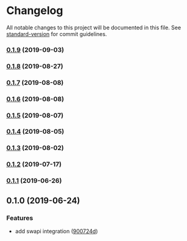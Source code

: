 # Changelog

All notable changes to this project will be documented in this file. See [standard-version](https://github.com/conventional-changelog/standard-version) for commit guidelines.

### [0.1.9](https://github.com/Swydo/star-wars-integration/compare/0.1.8...0.1.9) (2019-09-03)



### [0.1.8](https://github.com/Swydo/star-wars-integration/compare/0.1.7...0.1.8) (2019-08-27)



### [0.1.7](https://github.com/Swydo/star-wars-integration/compare/0.1.6...0.1.7) (2019-08-08)



### [0.1.6](https://github.com/Swydo/star-wars-integration/compare/0.1.5...0.1.6) (2019-08-08)



### [0.1.5](https://github.com/Swydo/star-wars-integration/compare/0.1.4...0.1.5) (2019-08-07)



### [0.1.4](https://github.com/Swydo/star-wars-integration/compare/0.1.3...0.1.4) (2019-08-05)



### [0.1.3](https://github.com/Swydo/star-wars-integration/compare/0.1.2...0.1.3) (2019-08-02)



### [0.1.2](https://github.com/Swydo/star-wars-integration/compare/0.1.1...0.1.2) (2019-07-17)



### [0.1.1](https://github.com/Swydo/star-wars-integration/compare/0.1.0...0.1.1) (2019-06-26)



## 0.1.0 (2019-06-24)


### Features

* add swapi integration ([900724d](https://github.com/Swydo/star-wars-integration/commit/900724d))
